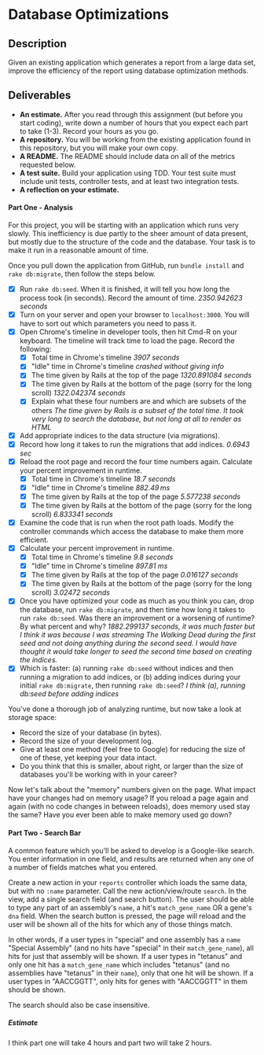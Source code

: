 # Database Optimizations

## Description

Given an existing application which generates a report from a large data set, improve the efficiency of the report using database optimization methods.

## Deliverables

* **An estimate.**  After you read through this assignment (but before you start coding), write down a number of hours that you expect each part to take (1-3).  Record your hours as you go.
* **A repository.** You will be working from the existing application found in this repository, but you will make your own copy.
* **A README.** The README should include data on all of the metrics requested below.
* **A test suite.** Build your application using TDD.  Your test suite must include unit tests, controller tests, and at least two integration tests.
* **A reflection on your estimate.**


#### Part One - Analysis

For this project, you will be starting with an application which runs very slowly.  This inefficiency is due partly to the sheer amount of data present, but mostly due to the structure of the code and the database.  Your task is to make it run in a reasonable amount of time.

Once you pull down the application from GitHub, run `bundle install` and `rake db:migrate`, then follow the steps below.

* [x] Run `rake db:seed`.  When it is finished, it  will tell you how long the process took (in seconds).  Record the amount of time. _2350.942623 seconds_
* [x] Turn on your server and open your browser to `localhost:3000`.  You will have to sort out which parameters you need to pass it.
* [x] Open Chrome's timeline in developer tools, then hit Cmd-R on your keyboard.  The timeline will track time to load the page.  Record the following:
  * [x] Total time in Chrome's timeline _3907 seconds_
  * [x] "Idle" time in Chrome's timeline _crashed without giving info_
  * [x] The time given by Rails at the top of the page _1320.891084 seconds_
  * [x] The time given by Rails at the bottom of the page (sorry for the long scroll) _1322.042374 seconds_
  * [x] Explain what these four numbers are and which are subsets of the others _The time given by Rails is a subset of the total time. It took very long to search the database, but not long at all to render as HTML_
* [x] Add appropriate indices to the data structure (via migrations).
* [x] Record how long it takes to run the migrations that add indices. _0.6943 sec_
* [x] Reload the root page and record the four time numbers again.  Calculate your percent improvement in runtime.
  * [x] Total time in Chrome's timeline _18.7 seconds_
  * [x] "Idle" time in Chrome's timeline _882.49 ms_
  * [x] The time given by Rails at the top of the page _5.577238 seconds_
  * [x] The time given by Rails at the bottom of the page (sorry for the long scroll) _6.833341 seconds_
* [x] Examine the code that is run when the root path loads.  Modify the controller commands which access the database to make them more efficient.
* [x] Calculate your percent improvement in runtime.
  * [x] Total time in Chrome's timeline _9.8 seconds_
  * [x] "Idle" time in Chrome's timeline _897.81 ms_
  * [x] The time given by Rails at the top of the page _0.016127 seconds_
  * [x] The time given by Rails at the bottom of the page (sorry for the long scroll) _3.02472 seconds_
* [x] Once you have optimized your code as much as you think you can, drop the database, run `rake db:migrate`, and then time how long it takes to run `rake db:seed`.  Was there an improvement or a worsening of runtime?  By what percent and why? _1882.299137 seconds, it was much faster but I think it was because I was streaming The Walking Dead during the first seed and not doing anything during the second seed. I would have thought it would take longer to seed the second time based on creating the indices._
* [x] Which is faster: (a) running `rake db:seed` without indices and then running a migration to add indices, or (b) adding indices during your initial `rake db:migrate`, then running `rake db:seed`? _I think (a), running db:seed before adding indices_

You've done a thorough job of analyzing runtime, but now take a look at storage space:

* Record the size of your database (in bytes).
* Record the size of your development log.
* Give at least one method (feel free to Google) for reducing the size of one of these, yet keeping your data intact.
* Do you think that this is smaller, about right, or larger than the size of databases you'll be working with in your career?

Now let's talk about the "memory" numbers given on the page.  What impact have your changes had on memory usage?  If you reload a page again and again (with no code changes in between reloads), does memory used stay the same?  Have you ever been able to make memory used go down?

#### Part Two - Search Bar

A common feature which you'll be asked to develop is a Google-like search.  You enter information in one field, and results are returned when any one of a number of fields matches what you entered.

Create a new action in your `reports` controller which loads the same data, but with no `:name` parameter.  Call the new action/view/route `search`.  In the view, add a single search field (and search button).  The user should be able to type any part of an assembly's `name`, a hit's `match_gene_name` OR a gene's `dna` field.  When the search button is pressed, the page will reload and the user will be shown all of the hits for which any of those things match.

In other words, if a user types in "special" and one assembly has a `name` "Special Assembly" (and no hits have "special" in their `match_gene_name`), all hits for just that assembly will be shown.  If a user types in "tetanus" and only one hit has a `match_gene_name` which includes "tetanus" (and no assemblies have "tetanus" in their `name`), only that one hit will be shown.  If a user types in "AACCGGTT", only hits for genes with "AACCGGTT" in them should be shown.

The search should also be case insensitive.

##### Estimate

I think part one will take 4 hours and part two will take 2 hours.

